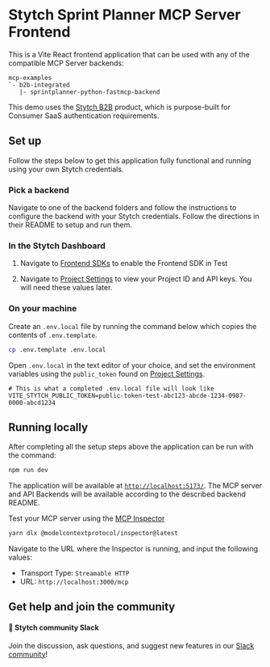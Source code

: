 # Stytch Sprint Planner MCP Server Frontend

This is a Vite React frontend application that can be used with any of the compatible MCP Server backends:

```
mcp-examples
`- b2b-integrated
   |- sprintplanner-python-fastmcp-backend
```

This demo uses the [Stytch B2B](https://stytch.com/b2b) product, which is purpose-built for Consumer SaaS authentication requirements.

## Set up

Follow the steps below to get this application fully functional and running using your own Stytch credentials.

### Pick a backend

Navigate to one of the backend folders and follow the instructions to configure the backend with your Stytch credentials. Follow the directions in their README to setup and run them.

### In the Stytch Dashboard

1. Navigate to [Frontend SDKs](https://stytch.com/dashboard/sdk-configuration?env=test) to enable the Frontend SDK in Test

2. Navigate to [Project Settings](https://stytch.com/dashboard/project-settings?env=test) to view your Project ID and API keys. You will need these values later.

### On your machine

Create an `.env.local` file by running the command below which copies the contents of `.env.template`.

```bash
cp .env.template .env.local
```

Open `.env.local` in the text editor of your choice, and set the environment variables using the `public_token` found on [Project Settings](https://stytch.com/dashboard/project-settings?env=test).

```
# This is what a completed .env.local file will look like
VITE_STYTCH_PUBLIC_TOKEN=public-token-test-abc123-abcde-1234-0987-0000-abcd1234
```

## Running locally

After completing all the setup steps above the application can be run with the command:

```bash
npm run dev
```

The application will be available at [`http://localhost:5173/`](http://localhost:5173/). The MCP server and API Backends will be available according to the described backend README.

Test your MCP server using the [MCP Inspector](https://modelcontextprotocol.io/docs/tools/inspector)
```bash
yarn dlx @modelcontextprotocol/inspector@latest
```

Navigate to the URL where the Inspector is running, and input the following values:
- Transport Type: `Streamable HTTP`
- URL: `http://localhost:3000/mcp`

## Get help and join the community

#### :speech_balloon: Stytch community Slack

Join the discussion, ask questions, and suggest new features in our [Slack community](https://stytch.com/docs/resources/support/overview)!

